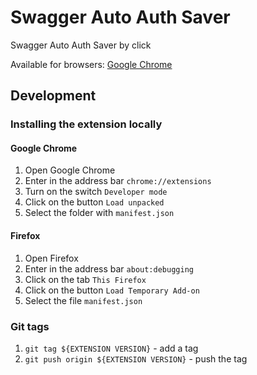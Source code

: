 # Swagger Auto Auth Saver

Swagger Auto Auth Saver by click

Available for browsers: [Google Chrome](https://chromewebstore.google.com/detail/swagger-auto-auth-saver/ibcikeajjedlphikmfghfhngimmlbooe)

## Development

### Installing the extension locally

#### Google Chrome

1. Open Google Chrome
2. Enter in the address bar `chrome://extensions`
3. Turn on the switch `Developer mode`
4. Click on the button `Load unpacked`
5. Select the folder with `manifest.json`

#### Firefox

1. Open Firefox
2. Enter in the address bar `about:debugging`
3. Click on the tab `This Firefox`
4. Click on the button `Load Temporary Add-on`
5. Select the file `manifest.json`

### Git tags

1. `git tag ${EXTENSION VERSION}` - add a tag
2. `git push origin ${EXTENSION VERSION}` - push the tag
